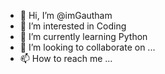 - 👋 Hi, I’m @imGautham
- 👀 I’m interested in Coding
- 🌱 I’m currently learning Python
- 💞️ I’m looking to collaborate on ...
- 📫 How to reach me ...

<!---
imsnivas/imsnivas is a ✨ special ✨ repository because its `README.md` (this file) appears on your GitHub profile.
You can click the Preview link to take a look at your changes.
--->
